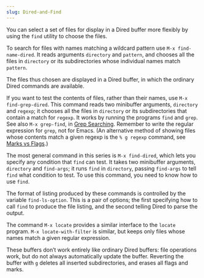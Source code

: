 ```yaml
---
slug: Dired-and-Find
---
```


You can select a set of files for display in a Dired buffer more flexibly by using the `find` utility to choose the files.

To search for files with names matching a wildcard pattern use `M-x find-name-dired`. It reads arguments `directory` and `pattern`, and chooses all the files in `directory` or its subdirectories whose individual names match `pattern`.

The files thus chosen are displayed in a Dired buffer, in which the ordinary Dired commands are available.

If you want to test the contents of files, rather than their names, use `M-x find-grep-dired`. This command reads two minibuffer arguments, `directory` and `regexp`; it chooses all the files in `directory` or its subdirectories that contain a match for `regexp`. It works by running the programs `find` and `grep`. See also `M-x grep-find`, in [Grep Searching](Grep-Searching). Remember to write the regular expression for `grep`, not for Emacs. (An alternative method of showing files whose contents match a given regexp is the `% g regexp` command, see [Marks vs Flags](Marks-vs-Flags).)

The most general command in this series is `M-x find-dired`, which lets you specify any condition that `find` can test. It takes two minibuffer arguments, `directory` and `find-args`; it runs `find` in `directory`, passing `find-args` to tell `find` what condition to test. To use this command, you need to know how to use `find`.

The format of listing produced by these commands is controlled by the variable `find-ls-option`. This is a pair of options; the first specifying how to call `find` to produce the file listing, and the second telling Dired to parse the output.

The command `M-x locate` provides a similar interface to the `locate` program. `M-x locate-with-filter` is similar, but keeps only files whose names match a given regular expression.

These buffers don’t work entirely like ordinary Dired buffers: file operations work, but do not always automatically update the buffer. Reverting the buffer with `g` deletes all inserted subdirectories, and erases all flags and marks.
